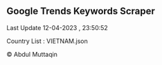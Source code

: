 

## Google Trends Keywords Scraper 
 
Last Update 12-04-2023 , 23:50:52

Country List :
VIETNAM.json



© Abdul Muttaqin 
